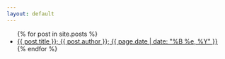 ```yaml
---
layout: default
---
```


<ul>
  {% for post in site.posts %}
    <li>
      <a href="{{ post.url }}">{{ post.title }}; {{ post.author }}; {{ page.date | date: "%B %e, %Y" }}</a>
    </li>
  {% endfor %}
</ul>
